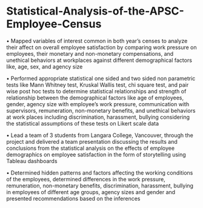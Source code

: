 # Statistical-Analysis-of-the-APSC-Employee-Census

•	Mapped variables of interest common in both year’s censes to analyze their affect on overall employee satisfaction by comparing work pressure on employees, their monetary and non-monetary compensations, and unethical behaviors at workplaces against different demographical factors like, age, sex, and agency size

•	Performed appropriate statistical one sided and two sided non parametric tests like Mann Whitney test, Kruskal Wallis test, chi square test, and pair wise post hoc tests to determine statistical relationships and strength of relationship between the demographical factors like age of employees, gender, agency size with employee’s work pressure, communication with supervisors, remuneration, non-monetary benefits, and unethical behaviors at work places including discrimination, harassment, bullying considering the statistical assumptions of these tests on Likert scale data

•	Lead a team of 3 students from Langara College, Vancouver, through the project and delivered a team presentation discussing the results and conclusions from the statistical analysis on the effects of employee demographics on employee satisfaction in the form of storytelling using Tableau dashboards

•	Determined hidden patterns and factors affecting the working conditions of the employees, determined differences in the work pressure, remuneration, non-monetary benefits, discrimination, harassment, bullying in employees of different age groups, agency sizes and gender and presented recommendations based on the inferences
